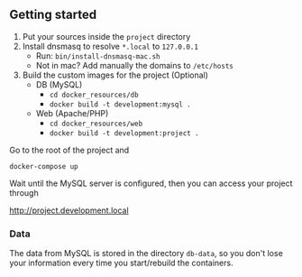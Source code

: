 ## Getting started

1. Put your sources inside the `project` directory
2. Install dnsmasq to resolve `*.local` to `127.0.0.1`
    - Run: `bin/install-dnsmasq-mac.sh`
    - Not in mac? Add manually the domains to `/etc/hosts`
3. Build the custom images for the project (Optional)
    - DB (MySQL)
        - `cd docker_resources/db`
        - `docker build -t development:mysql .`
    - Web (Apache/PHP)
        - `cd docker_resources/web`
        - `docker build -t development:project .`

Go to the root of the project and 

`docker-compose up`

Wait until the MySQL server is configured, then you can access your project through

http://project.development.local


### Data
The data from MySQL is stored in the directory `db-data`, so you don't lose your information every time you start/rebuild the containers.
